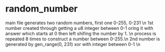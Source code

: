 # random_number
main file generates two random numbers, first one 0-255, 0-231 \n
1st number created through getting a u8 integer between 0-1 oring it with answer which starts at 0 then left shifing the number by 1. \n
process is repeated 8 times to construct a number between 0-255.\n
2nd number is generated by gen_range(0, 231) xor with integer between 0-1 \n
